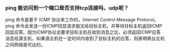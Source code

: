 ### ping 能访问到一个端口是否支持tcp连接吗，udp呢？
ping 命令是基于 ICMP 协议来工作的，Internet Control Message Protocol。ping 命令会发送一份ICMP回显请求报文给目标主机，并等待目标主机返回ICMP回显应答。因为ICMP协议会要求目标主机在收到消息之后，必须返回ICMP应答消息给源主机，如果源主机在一定时间内收到了目标主机的应答，则表明两台主机之间网络是可达的。
